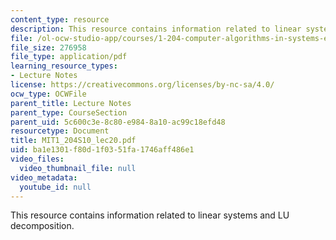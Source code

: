 ```yaml
---
content_type: resource
description: This resource contains information related to linear systems and LU decomposition.
file: /ol-ocw-studio-app/courses/1-204-computer-algorithms-in-systems-engineering-spring-2010/ba1e1301f80d1f0351fa1746aff486e1_MIT1_204S10_lec20.pdf
file_size: 276958
file_type: application/pdf
learning_resource_types:
- Lecture Notes
license: https://creativecommons.org/licenses/by-nc-sa/4.0/
ocw_type: OCWFile
parent_title: Lecture Notes
parent_type: CourseSection
parent_uid: 5c600c3e-8c80-e984-8a10-ac99c18efd48
resourcetype: Document
title: MIT1_204S10_lec20.pdf
uid: ba1e1301-f80d-1f03-51fa-1746aff486e1
video_files:
  video_thumbnail_file: null
video_metadata:
  youtube_id: null
---
```

This resource contains information related to linear systems and LU decomposition.
